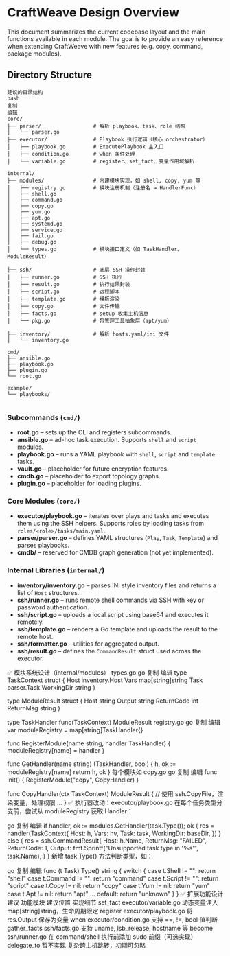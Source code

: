 # CraftWeave Design Overview

This document summarizes the current codebase layout and the main functions available in each module. The goal is to provide an easy reference when extending CraftWeave with new features (e.g. copy, command, package modules).

## Directory Structure

```
建议的目录结构
bash
复制
编辑
core/
├── parser/                 # 解析 playbook、task、role 结构
│   └── parser.go
├── executor/               # Playbook 执行逻辑（核心 orchestrator）
│   ├── playbook.go         # ExecutePlaybook 主入口
│   ├── condition.go        # when 条件处理
│   └── variable.go         # register、set_fact、变量作用域解析

internal/
├── modules/                # 内建模块实现，如 shell, copy, yum 等
│   ├── registry.go         # 模块注册机制（注册名 → HandlerFunc）
│   ├── shell.go
│   ├── command.go
│   ├── copy.go
│   ├── yum.go
│   ├── apt.go
│   ├── systemd.go
│   ├── service.go
│   ├── fail.go
│   ├── debug.go
│   └── types.go            # 模块接口定义（如 TaskHandler、ModuleResult）

├── ssh/                    # 底层 SSH 操作封装
│   ├── runner.go           # SSH 执行
│   ├── result.go           # 执行结果封装
│   ├── script.go           # 远程脚本
│   ├── template.go         # 模板渲染
│   ├── copy.go             # 文件传输
│   ├── facts.go            # setup 收集主机信息
│   └── pkg.go              # 包管理工具抽象层（apt/yum）

├── inventory/              # 解析 hosts.yaml/ini 文件
│   └── inventory.go

cmd/
├── ansible.go
├── playbook.go
├── plugin.go
└── root.go

example/
└── playbooks/


```

### Subcommands (`cmd/`)
- **root.go** – sets up the CLI and registers subcommands.
- **ansible.go** – ad-hoc task execution. Supports `shell` and `script` modules.
- **playbook.go** – runs a YAML playbook with `shell`, `script` and `template` tasks.
- **vault.go** – placeholder for future encryption features.
- **cmdb.go** – placeholder to export topology graphs.
- **plugin.go** – placeholder for loading plugins.

### Core Modules (`core/`)
- **executor/playbook.go** – iterates over plays and tasks and executes them using the SSH helpers. Supports roles by loading tasks from `roles/<role>/tasks/main.yaml`.
- **parser/parser.go** – defines YAML structures (`Play`, `Task`, `Template`) and parses playbooks.
- **cmdb/** – reserved for CMDB graph generation (not yet implemented).

### Internal Libraries (`internal/`)
- **inventory/inventory.go** – parses INI style inventory files and returns a list of `Host` structures.
- **ssh/runner.go** – runs remote shell commands via SSH with key or password authentication.
- **ssh/script.go** – uploads a local script using base64 and executes it remotely.
- **ssh/template.go** – renders a Go template and uploads the result to the remote host.
- **ssh/formatter.go** – utilities for aggregated output.
- **ssh/result.go** – defines the `CommandResult` struct used across the executor.

✅ 模块系统设计（internal/modules）
types.go
go
复制
编辑
type TaskContext struct {
  Host       inventory.Host
  Vars       map[string]string
  Task       parser.Task
  WorkingDir string
}

type ModuleResult struct {
  Host       string
  Output     string
  ReturnCode int
  ReturnMsg  string
}

type TaskHandler func(TaskContext) ModuleResult
registry.go
go
复制
编辑
var moduleRegistry = map[string]TaskHandler{}

func RegisterModule(name string, handler TaskHandler) {
  moduleRegistry[name] = handler
}

func GetHandler(name string) (TaskHandler, bool) {
  h, ok := moduleRegistry[name]
  return h, ok
}
每个模块如 copy.go
go
复制
编辑
func init() {
  RegisterModule("copy", CopyHandler)
}

func CopyHandler(ctx TaskContext) ModuleResult {
  // 使用 ssh.CopyFile，渲染变量，处理权限
  ...
}
✅ 执行器改动：executor/playbook.go
在每个任务类型分支前，尝试从 moduleRegistry 获取 Handler：

go
复制
编辑
if handler, ok := modules.GetHandler(task.Type()); ok {
  res = handler(TaskContext{
    Host: h,
    Vars: hv,
    Task: task,
    WorkingDir: baseDir,
  })
} else {
  res = ssh.CommandResult{
    Host:       h.Name,
    ReturnMsg:  "FAILED",
    ReturnCode: 1,
    Output:     fmt.Sprintf("Unsupported task type in '%s'", task.Name),
  }
}
新增 task.Type() 方法判断类型，如：

go
复制
编辑
func (t Task) Type() string {
  switch {
  case t.Shell != "":
    return "shell"
  case t.Command != "":
    return "command"
  case t.Script != "":
    return "script"
  case t.Copy != nil:
    return "copy"
  case t.Yum != nil:
    return "yum"
  case t.Apt != nil:
    return "apt"
  ...
  default:
    return "unknown"
  }
}
✅ 扩展功能设计建议
功能模块	建议位置	实现细节
set_fact	executor/variable.go	动态变量注入 map[string]string，生命周期限定
register	executor/playbook.go	将 res.Output 保存为变量
when	executor/condition.go	支持 ==, !=, bool 值判断
gather_facts	ssh/facts.go	支持 uname, lsb_release, hostname 等
become	ssh/runner.go	在 command/shell 执行前添加 sudo 前缀（可选实现）
delegate_to	暂不实现	复杂跨主机跳转，初期可忽略
